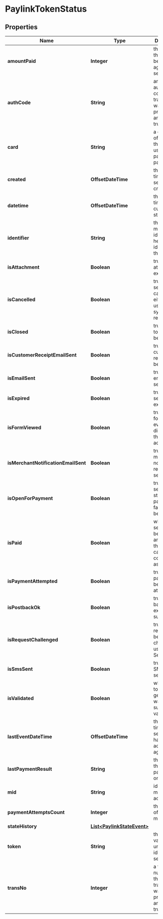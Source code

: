 

# PaylinkTokenStatus


## Properties

| Name | Type | Description | Notes |
|------------ | ------------- | ------------- | -------------|
|**amountPaid** | **Integer** | the amount that has been paid against the session. |  [optional] |
|**authCode** | **String** | an authorisation code if the transaction was processed and isPaid is true. |  [optional] |
|**card** | **String** | a description of the card that was used for payment if paid. |  [optional] |
|**created** | **OffsetDateTime** | the date and time that the session was created. |  [optional] |
|**datetime** | **OffsetDateTime** | the date and time of the current status. |  [optional] |
|**identifier** | **String** | the merchant identifier, to help identifying the token. |  [optional] |
|**isAttachment** | **Boolean** | true if an attachment exists. |  [optional] |
|**isCancelled** | **Boolean** | true if the session was cancelled either by the user or by a system request. |  [optional] |
|**isClosed** | **Boolean** | true if the token has been closed. |  [optional] |
|**isCustomerReceiptEmailSent** | **Boolean** | true if a customer receipt has been sent. |  [optional] |
|**isEmailSent** | **Boolean** | true if an email was sent. |  [optional] |
|**isExpired** | **Boolean** | true if the session has expired. |  [optional] |
|**isFormViewed** | **Boolean** | true if the form was ever displayed to the addressee. |  [optional] |
|**isMerchantNotificationEmailSent** | **Boolean** | true if a merchant notification receipt was sent. |  [optional] |
|**isOpenForPayment** | **Boolean** | true if the session is still open for payment or false if it has been closed. |  [optional] |
|**isPaid** | **Boolean** | whether the session has been paid and therefore can be considered as complete. |  [optional] |
|**isPaymentAttempted** | **Boolean** | true if payment has been attempted. |  [optional] |
|**isPostbackOk** | **Boolean** | true if a post back was executed successfully. |  [optional] |
|**isRequestChallenged** | **Boolean** | true if the request has been challenged using 3-D Secure. |  [optional] |
|**isSmsSent** | **Boolean** | true if an SMS was sent. |  [optional] |
|**isValidated** | **Boolean** | whether the token generation was successfully validated. |  [optional] |
|**lastEventDateTime** | **OffsetDateTime** | the date and time that the session last had an event actioned against it. |  [optional] |
|**lastPaymentResult** | **String** | the result of the last payment if one exists. |  [optional] |
|**mid** | **String** | identifies the merchant account. |  [optional] |
|**paymentAttemptsCount** | **Integer** | the number of attempts made to pay. |  [optional] |
|**stateHistory** | [**List&lt;PaylinkStateEvent&gt;**](PaylinkStateEvent.md) |  |  [optional] |
|**token** | **String** | the token value which uniquely identifies the session. |  [optional] |
|**transNo** | **Integer** | a transaction number if the transacstion was processed and isPaid is true. |  [optional] |



